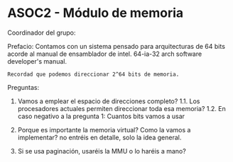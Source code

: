 # ASOC2 - Módulo de memoria

Coordinador del grupo:

Prefacio:
	Contamos con un sistema pensado para arquitecturas de 64 bits
	acorde al manual de ensamblador de intel. 
	64-ia-32 arch software developer's manual.
	
	Recordad que podemos direccionar 2^64 bits de memoria.

Preguntas:

1. Vamos a emplear el espacio de direcciones completo? 
	1.1. Los procesadores actuales permiten direccionar toda esa memoria?
	1.2. En caso negativo a la pregunta 1: Cuantos bits vamos a usar
		
2. Porque es importante la memoria virtual? Como la vamos a implementar?
	no entréis en detalle, solo la idea general.
	
3. Si se usa paginación, usaréis la MMU o lo haréis a mano?
	


